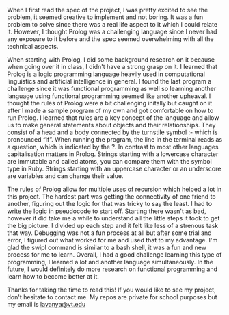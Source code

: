 When I first read the spec of the project, I was pretty excited to see the problem, it seemed creative to implement and not boring. It was a fun problem to solve since there was a real life aspect to it which I could relate it. However, I thought Prolog was a challenging language since I never had any exposure to it before and the spec seemed overwhelming with all the technical aspects. 

  When starting with Prolog, I did some background research on it because when going over it in class, I didn't have a strong grasp on it. I learned that Prolog is a logic programming language heavily used in computational linguistics and artificial intelligence in general. I found the last program a challenge since it was functional programming as well so learning another language using functional programming seemed like another upheaval. I thought the rules of Prolog were a bit challenging initally but caught on it after I made a sample program of my own and got comfortable on how to run Prolog. I learned that rules are a key concept of the language and allow us to make general statements about objects and their relationships. They consist of a head and a body connected by the turnstile symbol :- which is pronounced “if”. When running the program, the line in the terminal reads as a question, which is indicated by the ?. In contrast to most other languages capitalisation matters in Prolog. Strings starting with a lowercase character are immutable and called atoms, you can compare them with the symbol type in Ruby. Strings starting with an uppercase character or an underscore are variables and can change their value. 

  The rules of Prolog allow for multiple uses of recursion which helped a lot in this project. The hardest part was getting the connectivity of one friend to another, figuring out the logic for that was tricky to say the least. I had to write the logic in pseudocode to start off. Starting there wasn't as bad, however it did take me a while to understand all the little steps it took to get the big picture. I divided up each step and it felt like less of a strenous task that way. Debugging was not a fun process at all but after some trial and error, I figured out what worked for me and used that to my advantage. I'm glad the swipl command is similar to a bash shell, it was a fun and new process for me to learn. Overall, I had a good challenge learning this type of programming, I learned a lot and another language simultaneously. In the future, I would definitely do more research on functional programming and learn how to become better at it. 

  Thanks for taking the time to read this! If you would like to see my project, don't hesitate to contact me. My repos are private for school purposes but my email is lavanya@vt.edu
